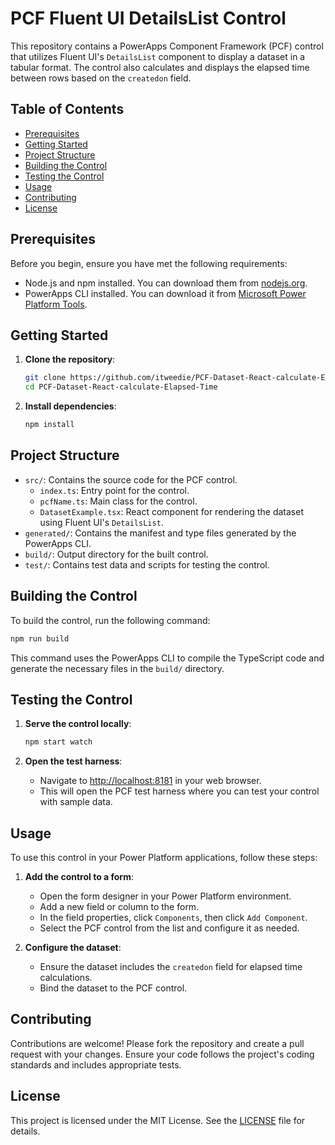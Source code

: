 # PCF Fluent UI DetailsList Control

This repository contains a PowerApps Component Framework (PCF) control that utilizes Fluent UI's `DetailsList` component to display a dataset in a tabular format. The control also calculates and displays the elapsed time between rows based on the `createdon` field.

## Table of Contents

- [Prerequisites](#prerequisites)
- [Getting Started](#getting-started)
- [Project Structure](#project-structure)
- [Building the Control](#building-the-control)
- [Testing the Control](#testing-the-control)
- [Usage](#usage)
- [Contributing](#contributing)
- [License](#license)

## Prerequisites

Before you begin, ensure you have met the following requirements:

- Node.js and npm installed. You can download them from [nodejs.org](https://nodejs.org/).
- PowerApps CLI installed. You can download it from [Microsoft Power Platform Tools](https://docs.microsoft.com/en-us/powerapps/developer/component-framework/tools/download).

## Getting Started

1. **Clone the repository**:
    ```sh
    git clone https://github.com/itweedie/PCF-Dataset-React-calculate-Elapsed-Time.git
    cd PCF-Dataset-React-calculate-Elapsed-Time
    ```

2. **Install dependencies**:
    ```sh
    npm install
    ```

## Project Structure

- `src/`: Contains the source code for the PCF control.
  - `index.ts`: Entry point for the control.
  - `pcfName.ts`: Main class for the control.
  - `DatasetExample.tsx`: React component for rendering the dataset using Fluent UI's `DetailsList`.
- `generated/`: Contains the manifest and type files generated by the PowerApps CLI.
- `build/`: Output directory for the built control.
- `test/`: Contains test data and scripts for testing the control.

## Building the Control

To build the control, run the following command:

```sh
npm run build
```

This command uses the PowerApps CLI to compile the TypeScript code and generate the necessary files in the `build/` directory.

## Testing the Control

1. **Serve the control locally**:
    ```sh
    npm start watch
    ```

2. **Open the test harness**:
    - Navigate to [http://localhost:8181](http://localhost:8181) in your web browser.
    - This will open the PCF test harness where you can test your control with sample data.

## Usage

To use this control in your Power Platform applications, follow these steps:

1. **Add the control to a form**:
    - Open the form designer in your Power Platform environment.
    - Add a new field or column to the form.
    - In the field properties, click `Components`, then click `Add Component`.
    - Select the PCF control from the list and configure it as needed.

2. **Configure the dataset**:
    - Ensure the dataset includes the `createdon` field for elapsed time calculations.
    - Bind the dataset to the PCF control.

## Contributing

Contributions are welcome! Please fork the repository and create a pull request with your changes. Ensure your code follows the project's coding standards and includes appropriate tests.

## License

This project is licensed under the MIT License. See the [LICENSE](LICENSE) file for details.
